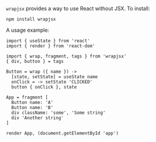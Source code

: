 `wrapjsx` provides a way to use React without JSX. To install:

```
npm install wrapjsx
```

A usage example:

```
import { useState } from 'react'
import { render } from 'react-dom'

import { wrap, fragment, tags } from 'wrapjsx'
{ div, button } = tags

Button = wrap ({ name }) ->
  [state, setState] = useState name
  onClick = -> setState 'CLICKED'
  button { onClick }, state

App = fragment [
  Button name: 'A'
  Button name: 'B'
  div className: 'some', 'Some string'
  div 'Another string'
]

render App, (document.getElementById 'app')
```
